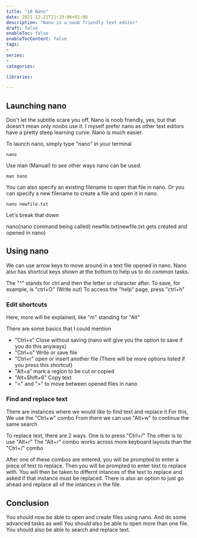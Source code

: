 ```yaml
---
title: "10 Nano"
date: 2021-12-21T21:19:06+02:00
description: "Nano is a noob friendly text editor"
draft: false
enableToc: false
enableTocContent: false
tags:
-
series:
-
categories:

libraries:

---
```


## Launching nano

Don't let the subtitle scare you off. Nano is noob friendly, yes, but that doesn't mean only noobs use it.
I myself prefer nano as other text editors have a pretty steep learning curve. Nano is much easier.

To launch nano, simply type "nano" in your terminal

```
nano
```

Use man (Manual) to see other ways nano can be used.

```
man nano
```

You can also specify an existing filename to open that file in nano. Or you can specify a new filename to create a file and open it in nano.

```
nano newfile.txt
```
Let's break that down

nano(nano command being called) newfile.txt(newfile.txt gets created and opened in nano)

## Using nano

We can use arrow keys to move around in a text file opened in nano.
Nano also has shortcut keys shown at the bottom to help us to do common tasks.

The "^" stands for ctrl and then the letter or character after.
To save, for example, is "ctrl+O" (Write out)
To access the "help" page, press "ctrl+h"

### Edit shortcuts

Here, more will be explained, like "m" standing for "Alt" 

There are some basics that I could mention

* "Ctrl+x" Close without saving (nano will give you the option to save if you do this anyways)
* "Ctrl+o" Write or save file
* "Ctrl+r" open or insert another file (There will be more options listed if you press this shortcut)
* "Alt+a" mark a region to be cut or copied
* "Alt+Shift+6" Copy text
* "<" and ">" to move between opened files in nano

### Find and replace text

There are instances where we would like to find text and replace it
For this, We use the "Ctrl+w" combo
From there we can use "Alt+w" to continue the same search

To replace text, there are 2 ways. 
One is to press "Ctrl+/"
The other is to use "Alt+r"
The "Alt+r" combo works across more keyboard layouts than the "Ctrl+/" combo

After one of these combos are entered, you will be prompted to enter a piece of text to replace.
Then you will be prompted to enter text to replace with.
You will then be taken to differnt intances of the text to replace and asked if that instance must be replaced.
There is also an option to just go ahead and replace all of the intances in the file.

## Conclusion

You should now be able to open and create files using nano.
And do some advanced tasks as well
You should also be able to open more than one file.
You should also be able to search and replace text.